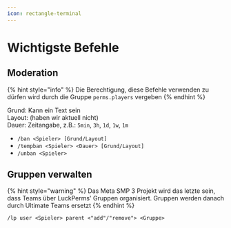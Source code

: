 ```yaml
---
icon: rectangle-terminal
---
```


# Wichtigste Befehle

## Moderation

{% hint style="info" %}
Die Berechtigung, diese Befehle verwenden zu dürfen wird durch die Gruppe `perms.players` vergeben
{% endhint %}

Grund: Kann ein Text sein\
Layout: (haben wir aktuell nicht)\
Dauer: Zeitangabe, z.B.: `5min`, `3h`, `1d`, `1w`, `1m`

* `/ban <Spieler> [Grund/Layout]`&#x20;
* `/tempban <Spieler> <Dauer> [Grund/Layout]`&#x20;
* `/unban <Spieler>`

## Gruppen verwalten

{% hint style="warning" %}
Das Meta SMP 3 Projekt wird das letzte sein, dass Teams über LuckPerms' Gruppen organisiert. Gruppen werden danach durch Ultimate Teams ersetzt
{% endhint %}

`/lp user <Spieler> parent <"add"/"remove"> <Gruppe>`

